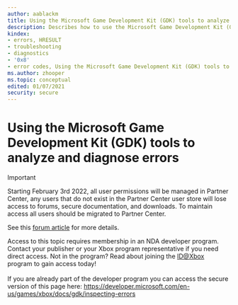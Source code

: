```yaml
---
author: aablackm
title: Using the Microsoft Game Development Kit (GDK) tools to analyze and diagnose errors
description: Describes how to use the Microsoft Game Development Kit (GDK) tools to analyze and diagnose errors.
kindex:
- errors, HRESULT
- troubleshooting
- diagnostics
- '0x8'
- error codes, Using the Microsoft Game Development Kit (GDK) tools to analyze and diagnose errors
ms.author: zhooper
ms.topic: conceptual
edited: 01/07/2021
security: secure
---
```


# Using the Microsoft Game Development Kit (GDK) tools to analyze and diagnose errors
> [!IMPORTANT]
> Starting February 3rd 2022, all user permissions will be managed in Partner Center, any users that do not exist in the Partner Center user store will lose access to forums, secure documentation, and downloads. To maintain access all users should be migrated to Partner Center. <p></p>See this <a href="https://forums.xboxlive.com/articles/132187/breaking-change-user-access-for-forums-secure-docu.html">forum article</a> for more details.  

 Access to this topic requires membership in an NDA developer program. Contact your publisher or your Xbox program representative if you need direct access. Not in the program? Read about joining the <a href="https://www.xbox.com/Developers/id">ID@Xbox</a> program to gain access today!  <br/><br/>If you are already part of the developer program you can access the secure version of this page here: <a target="_blank" href="https://developer.microsoft.com/en-us/games/xbox/docs/gdk/inspecting-errors">https://developer.microsoft.com/en-us/games/xbox/docs/gdk/inspecting-errors</a>